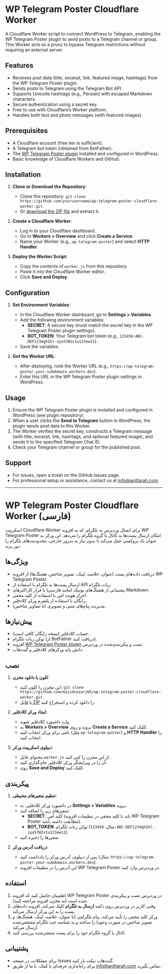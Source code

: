 # WP Telegram Poster Cloudflare Worker

A Cloudflare Worker script to connect WordPress to Telegram, enabling the WP Telegram Poster plugin to send posts to a Telegram channel or group. This Worker acts as a proxy to bypass Telegram restrictions without requiring an external server.

## Features

- Receives post data (title, excerpt, link, featured image, hashtags) from the WP Telegram Poster plugin.
- Sends posts to Telegram using the Telegram Bot API.
- Supports Unicode hashtags (e.g., Persian) with escaped Markdown characters.
- Secure authentication using a secret key.
- Free to use with Cloudflare’s Worker platform.
- Handles both text and photo messages (with featured images).

## Prerequisites

- A Cloudflare account (free tier is sufficient).
- A Telegram bot token (obtained from BotFather).
- The [WP Telegram Poster plugin](https://github.com/majidnazari65/wp-telegram-poster) installed and configured in WordPress.
- Basic knowledge of Cloudflare Workers and GitHub.

## Installation

1. **Clone or Download the Repository**:

   - Clone this repository: `git clone https://github.com/yourusername/wp-telegram-poster-cloudflare-worker.git`.
   - Or [download the ZIP file](https://github.com/majidnazari65/wp-telegram-poster-cloudflare-worker/archive/refs/heads/main.zip) and extract it.

2. **Create a Cloudflare Worker**:

   - Log in to your Cloudflare dashboard.
   - Go to **Workers &gt; Overview** and click **Create a Service**.
   - Name your Worker (e.g., `wp-telegram-poster`) and select **HTTP Handler**.

3. **Deploy the Worker Script**:

   - Copy the contents of `worker.js` from this repository.
   - Paste it into the Cloudflare Worker editor.
   - Click **Save and Deploy**.

## Configuration

1. **Set Environment Variables**:

   - In the Cloudflare Worker dashboard, go to **Settings &gt; Variables**.
   - Add the following environment variables:
     - **SECRET**: A secure key (must match the secret key in the WP Telegram Poster plugin settings).
     - **BOT_TOKEN**: Your Telegram bot token (e.g., `123456:ABC-DEF1234ghIkl-zyx57W2v1u123ew11`).
   - Save the variables.

2. **Get the Worker URL**:

   - After deploying, note the Worker URL (e.g., `https://wp-telegram-poster.your-subdomain.workers.dev`).
   - Enter this URL in the WP Telegram Poster plugin settings in WordPress.

## Usage

1. Ensure the WP Telegram Poster plugin is installed and configured in WordPress (see plugin repository).
2. When a user clicks the **Send to Telegram** button in WordPress, the plugin sends post data to this Worker.
3. The Worker verifies the secret key, constructs a Telegram message (with title, excerpt, link, hashtags, and optional featured image), and sends it to the specified Telegram Chat ID.
4. Check your Telegram channel or group for the published post.

## Support

- For issues, open a ticket on the GitHub Issues page.
- For professional setup or assistance, contact us at info@aniltarah.com.

---

# WP Telegram Poster Cloudflare Worker (فارسی)

اسکریپت Cloudflare Worker برای اتصال وردپرس به تلگرام، که به افزونه WP Telegram Poster امکان ارسال پست‌ها به کانال یا گروه تلگرام را می‌دهد. این ورکر به عنوان یک پروکسی عمل می‌کند تا بدون نیاز به سرور خارجی، محدودیت‌های تلگرام را دور بزند.

## ویژگی‌ها

- دریافت داده‌های پست (عنوان، خلاصه، لینک، تصویر شاخص، هشتگ‌ها) از افزونه WP Telegram Poster.
- ارسال پست‌ها به تلگرام با استفاده از API ربات تلگرام.
- پشتیبانی از هشتگ‌های یونیکد (مانند فارسی) با فرار کاراکترهای Markdown.
- احراز هویت امن با استفاده از کلید مخفی.
- رایگان با استفاده از پلتفرم ورکر کلادفلیر.
- مدیریت پیام‌های متنی و تصویری (با تصاویر شاخص).

## پیش‌نیازها

- حساب کلادفلیر (نسخه رایگان کافی است).
- توکن ربات تلگرام (از BotFather دریافت کنید).
- افزونه [WP Telegram Poster plugin](https://github.com/majidnazari65/wp-telegram-poster) نصب و پیکربندی‌شده در وردپرس.
- دانش پایه ورکرهای کلادفلیر و گیت‌هاب.

## نصب

1. **کلون یا دانلود مخزن**:

   - این مخزن را کلون کنید: `git clone https://github.com/majidnazari65/wp-telegram-poster-cloudflare-worker.git`.
   - یا [فایل ZIP](https://github.com/majidnazari65/wp-telegram-poster-cloudflare-worker/archive/refs/heads/main.zip) را دانلود کرده و استخراج کنید.

2. **ایجاد ورکر کلادفلیر**:

   - وارد داشبورد کلادفلیر شوید.
   - به **Workers &gt; Overview** بروید و روی **Create a Service** کلیک کنید.
   - نامی برای ورکر انتخاب کنید (مثل `wp-telegram-poster`) و **HTTP Handler** را انتخاب کنید.

3. **دیپلوی اسکریپت ورکر**:

   - محتوای فایل `worker.js` از این مخزن را کپی کنید.
   - آن را در ویرایشگر ورکر کلادفلیر جای‌گذاری کنید.
   - روی **Save and Deploy** کلیک کنید.

## پیکربندی

1. **تنظیم متغیرهای محیطی**:

   - در داشبورد ورکر کلادفلیر، به **Settings &gt; Variables** بروید.
   - متغیرهای زیر را اضافه کنید:
     - **SECRET**: کلید امن (باید با کلید مخفی در تنظیمات افزونه WP Telegram Poster مطابقت داشته باشد).
     - **BOT_TOKEN**: توکن ربات تلگرام (مثال: `123456:ABC-DEF1234ghIkl-zyx57W2v1u123ew11`).
   - متغیرها را ذخیره کنید.

2. **دریافت آدرس ورکر**:

   - پس از دیپلوی، آدرس ورکر را یادداشت کنید (مثال: `https://wp-telegram-poster.your-subdomain.workers.dev`).
   - این آدرس را در تنظیمات افزونه WP Telegram Poster در وردپرس وارد کنید.

## استفاده

1. اطمینان حاصل کنید که افزونه WP Telegram Poster در وردپرس نصب و پیکربندی شده است (به مخزن افزونه مراجعه کنید).
2. وقتی کاربر در وردپرس روی دکمه **ارسال به تلگرام** کلیک می‌کند، افزونه داده‌های پست را به این ورکر ارسال می‌کند.
3. ورکر کلید مخفی را تأیید می‌کند، پیام تلگرامی (با عنوان، خلاصه، لینک، هشتگ‌ها، و تصویر شاخص در صورت وجود) را ساخته و به شناسه چت تلگرام مشخص‌شده ارسال می‌کند.
4. کانال یا گروه تلگرام خود را برای پست منتشرشده بررسی کنید.

## پشتیبانی

- برای مشکلات، در صفحه Issues گیت‌هاب تیکت باز کنید.
- برای راه‌اندازی حرفه‌ای یا کمک، با ما از طریق info@aniltarah.com تماس بگیرید.
